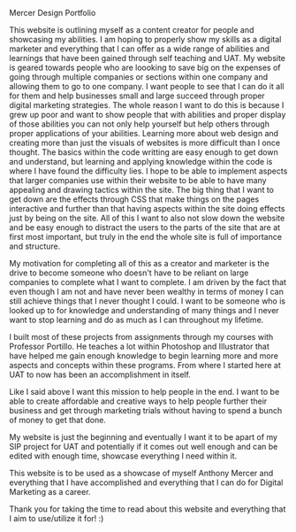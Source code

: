Mercer Design Portfolio

This website is outlining myself as a content creator for people and showcasing my abilities. I am hoping to properly show my skills as a digital marketer and everything that I can offer as a wide range of abilities and learnings that have been gained through self teaching and UAT.
My website is geared towards people who are loooking to save big on the expenses of going through multiple companies or sections within one company and allowing them to go to one company. I want people to see that I can do it all for them and help businesses small and large succeed through proper digital marketing strategies.
The whole reason I want to do this is because I grew up poor and want to show people that with abilities and proper display of those abilities you can not only help yourself but help others through proper applications of your abilities. 
Learning more about web design and creating more than just the visuals of websites is more difficult than I once thought. The basics within the code writting are easy enough to get down and understand, but learning and applying knowledge within the code is where I have found 
the difficulty lies. I hope to be able to implement aspects that larger companies use within their website to be able to have many appealing and drawing tactics within the site. The big thing that I want to get down are the effects through CSS that make things on the pages interactive and further than that 
having aspects within the site doing effects just by being on the site. All of this I want to also not slow down the website and be easy enough to distract the users to the parts of the site that are at first most important, but truly in the end the whole site is full of importance and structure. 

My motivation for completing all of this as a creator and marketer is the drive to become someone who doesn't have to be reliant on large companies to complete what I want to complete. I am driven by the fact that even though I am not and have never been wealthy in terms of money I can 
still achieve things that I never thought I could. I want to be someone who is looked up to for knowledge and understanding of many things and I never want to stop learning and do as much as I can throughout my lifetime. 

I built most of these projects from assignments through my courses with Professor Portillo. He teaches a lot within Photoshop and Illustrator that have helped me gain enough knowledge to begin learning more and more aspects and concepts within these programs.
From where I started here at UAT to now has been an accomplishment in itself. 

Like I said above I want this mission to help people in the end. I want to be able to create affordable and creative ways to help people further their business and get through marketing trials without having to spend a bunch of money to get that done.

My website is just the beginning and eventually I want it to be apart of my SIP project for UAT and potentially if it comes out well enough and can be edited with enough time, showcase everything I need within it. 

This website is to be used as a showcase of myself Anthony Mercer and everything that I have accomplished and everything that I can do for Digital Marketing as a career. 

Thank you for taking the time to read about this website and everything that I aim to use/utilize it for! :)
